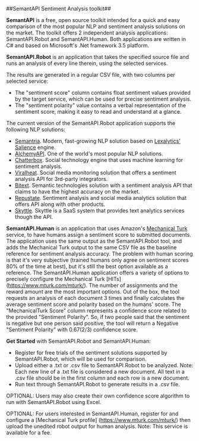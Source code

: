 ##SemantAPI Sentiment Analysis toolkit##

**SemantAPI** is a free, open source toolkit intended for a quick and easy comparison of the most popular NLP and sentiment analysis solutions on the market. The toolkit offers 2 independent analysis applications: SemantAPI.Robot and SemantAPI.Human. Both applications are written in C# and based on Microsoft's .Net framework 3.5 platform.

**SemantAPI.Robot** is an application that takes the specified source file and runs an analysis of every line therein, using the selected services. 

The results are generated in a regular CSV file, with two columns per selected service:
- The "sentiment score" column contains float sentiment values provided by the target service, which can be used for precise sentiment analysis. 
- The "sentiment polarity" value contains a verbal representation of the sentiment score, making it easy to read and understand at a glance.

The current version of the SemantAPI.Robot application supports the following NLP solutions:
- [Semantria](https://semantria.com). Modern, fast-growing NLP solution based on [Lexalytics' Salience](http://www.lexalytics.com/technical-info/salience-engine-for-text-analysis) engine.
- [AlchemyAPI](http://www.alchemyapi.com). One of the world's most popular NLP solutions.
- [Chatterbox](http://chatterbox.co). Social technology engine that uses machine learning for sentiment analysis.
- [Viralheat](https://www.viralheat.com). Social media monitoring solution that offers a sentiment analysis API for 3rd-party integrators.
- [Bitext](http://www.bitext.com). Semantic technologies solution with a sentiment analysis API that claims to have the highest accuracy on the market.
- [Repustate](https://www.repustate.com). Sentiment analysis and social media analytics solution that offers API along with other products.
- [Skyttle](http://www.skyttle.com). Skyttle is a SaaS system that provides text analytics services though the API.

**SemantAPI.Human** is an application that uses Amazon's [Mechanical Turk](https://www.mturk.com/mturk/welcome) service, to have humans assign a sentiment score to submitted documents. The application uses the same output as the SemantAPI.Robot tool, and adds the Mechanical Turk output to the same CSV file as the baseline reference for sentiment analysis accuracy. The problem with human scoring is that it's very subjective (trained humans only agree on sentiment scores 80% of the time at best), but it's still the best option available as a reference. 
The SemantAPI.Human application offers a variety of options to precisely configure the Mechanical Turk [HITs] (https://www.mturk.com/mturk/). The number of assignments and the reward amount are the most important options. Out of the box, the tool requests an analysis of each document 3 times and finally calculates the average sentiment score and polarity based on the humans' score. The "MechanicalTurk Score" column represents a confidence score related to the provided "Sentiment Polarity". So, if two people said that the sentiment is negative but one person said positive, the tool will return a Negative "Sentiment Polarity" with 0.67(2/3) confidence score.

**Get Started** with SemantAPI.Robot and SemantAPI.Human:
- Register for free trials of the sentiment solutions supported by SemantAPI.Robot, which will be used for comparison.
- Upload either a .txt or .csv file to SemantAPI.Robot to be analyzed. 
Note: Each new line of a .txt file is considered a new document. All text in a .csv file should be in the first column and each row is a new document.
- Run text through SemantAPI.Robot to generate results in a .csv file.

OPTIONAL: Users may also create their own confidence score algorithm to run with SemantAPI.Robot using Excel.

OPTIONAL: For users interested in SemantAPI.Human, register for and configure a [Mechanical Turk profile] (https://www.mturk.com/mturk/) then upload the unedited robot output for human analysis.
Note: This service is available for a fee.
